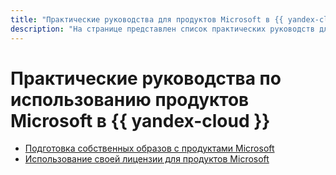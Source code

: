 ```yaml
---
title: "Практические руководства для продуктов Microsoft в {{ yandex-cloud }}"
description: "На странице представлен список практических руководств для продуктов Microsoft."
---
```


# Практические руководства по использованию продуктов Microsoft в {{ yandex-cloud }}



* [Подготовка собственных образов с продуктами Microsoft](../prepare-image.md)
* [Использование своей лицензии для продуктов Microsoft](../byol.md)

